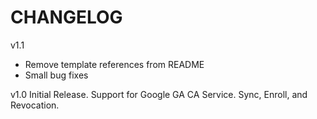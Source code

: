 ﻿# CHANGELOG
v1.1 
  - Remove template references from README
  - Small bug fixes  

v1.0 Initial Release. Support for Google GA CA Service.  Sync, Enroll, and Revocation. 

